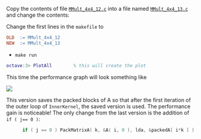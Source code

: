 Copy the contents of file [`MMult_4x4_12.c`](https://github.com/SudoNohup/HowToOptimizeGemm/blob/master/src/MMult_4x4_12.c) into a file named [`MMult_4x4_13.c`](https://github.com/SudoNohup/HowToOptimizeGemm/blob/master/src/MMult_4x4_13.c) and change the contents:

Change the first lines in the `makefile` to
```makefile
OLD  := MMult_4x4_12
NEW  := MMult_4x4_13
```
 * `make run`
```matlab
octave:3> PlotAll        % this will create the plot
```

This time the performance graph will look something like

![](https://github.com/SudoNohup/HowToOptimizeGemm/raw/master/figures/compare_MMult-4x4-12_MMult-4x4-13.png)


This version saves the packed blocks of A so that after the first iteration of the outer loop of `InnerKernel`, the saved version is used.  The performance gain is noticeable!  The only change from the last version is the addition of `if ( j== 0 )`:
```c
      if ( j == 0 ) PackMatrixA( k, &A( i, 0 ), lda, &packedA[ i*k ] );
```

